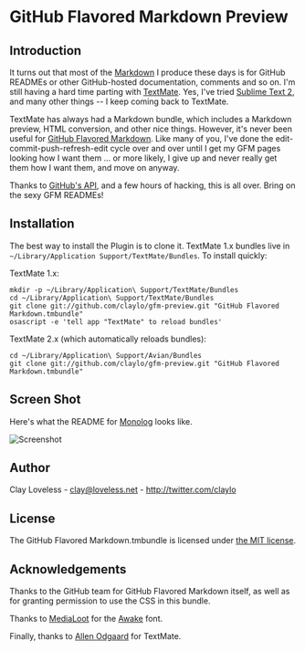 GitHub Flavored Markdown Preview
================================

Introduction
------------

It turns out that most of the [Markdown](http://daringfireball.net/projects/markdown/) I produce these days is for GitHub READMEs or other GitHub-hosted documentation, comments and so on. I'm still having a hard time parting with [TextMate](http://macromates.com). Yes, I've tried [Sublime Text 2](http://www.sublimetext.com/), and many other things -- I keep coming back to TextMate.

TextMate has always had a Markdown bundle, which includes a Markdown preview, HTML conversion, and other nice things. However, it's never been useful for [GitHub Flavored Markdown](http://github.github.com/github-flavored-markdown/). Like many of you, I've done the edit-commit-push-refresh-edit cycle over and over until I get my GFM pages looking how I want them ... or more likely, I give up and never really get them how I want them, and move on anyway.

Thanks to [GitHub's API](http://developer.github.com/v3/markdown/), and a few hours of hacking, this is all over. Bring on the sexy GFM READMEs!

Installation
------------

The best way to install the Plugin is to clone it. TextMate 1.x bundles live in `~/Library/Application Support/TextMate/Bundles`. To install quickly:

TextMate 1.x:

    mkdir -p ~/Library/Application\ Support/TextMate/Bundles
    cd ~/Library/Application\ Support/TextMate/Bundles
    git clone git://github.com/claylo/gfm-preview.git "GitHub Flavored Markdown.tmbundle"
    osascript -e 'tell app "TextMate" to reload bundles'
    
TextMate 2.x (which automatically reloads bundles):

	cd ~/Library/Application\ Support/Avian/Bundles
	git clone git://github.com/claylo/gfm-preview.git "GitHub Flavored Markdown.tmbundle"


Screen Shot
-----------

Here's what the README for [Monolog](https://github.com/Seldaek/monolog/) looks like.

![Screenshot](http://i.imgur.com/prJ1J.png)

Author
------

Clay Loveless - <clay@loveless.net> - <http://twitter.com/claylo>

License
-------

The GitHub Flavored Markdown.tmbundle is licensed under [the MIT license](http://claylo.mit-license.org/2012-2015/).

Acknowledgements
----------------

Thanks to the GitHub team for GitHub Flavored Markdown itself, as well as for granting permission to use the CSS in this bundle.

Thanks to [MediaLoot](http://www.medialoot.com/) for the [Awake](http://medialoot.com/item/awake-free-web-font/) font.

Finally, thanks to [Allen Odgaard](https://github.com/sorbits) for TextMate.
